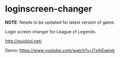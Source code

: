 # loginscreen-changer

**NOTE:** Needs to be updated for latest version of game.

Login screen changer for League of Legends.

http://quicklol.net/

Demo: https://www.youtube.com/watch?v=i7xAiEaeixk

